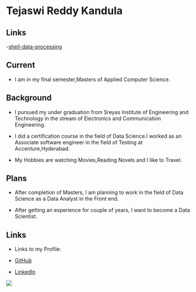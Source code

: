 # Tejaswi Reddy Kandula

## Links
-[shell-data-processing](https://github.com/Teju2404/shell-data-processing)

## Current
- I am in my final semester,Masters of Applied Computer Science.

## Background
- I pursued my under graduation from Sreyas Institute of Engineering and Technology in the stream of Electronics and Communication Engineering.

- I did a certification course in the field of Data Science.I worked as an Associate software engineer in the field of Testing at Accenture,Hyderabad.

- My Hobbies are watching Movies,Reading Novels and I like to Travel.

## Plans
- After completion of Masters, I am planning to work in the field of Data Science as a Data Analyst in the Front end.

- After getting an experience for couple of years, I want to become a Data Scientist.
## Links

- Links to my Profile:

- [GitHub](https://github.com/Teju2404)

- [LinkedIn](https://www.linkedin.com/in/tejaswi-reddy-kandula-800468128/)  

![](https://github.com/Teju2404/big-data-developer/blob/main/Tejaswi.jpg)
